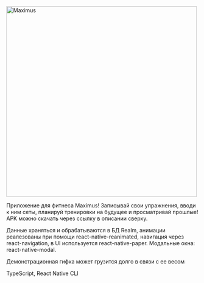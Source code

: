 <img src="./gifs/MaximusFinal.gif" height="500" alt="Maximus" />


Приложение для фитнеса Maximus! Записывай свои упражнения, вводи к ним сеты, планируй тренировки на будущее и просматривай прошлые! APK можно скачать через ссылку в описании сверху.

Данные храняться и обрабатываются в БД Realm, анимации реалезованы при помощи react-native-reanimated, навигация через react-navigation, в UI используется react-native-paper.
Модальные окна: react-native-modal.

Демонстрационная гифка может грузится долго в связи с ее весом

TypeScript, React Native CLI
